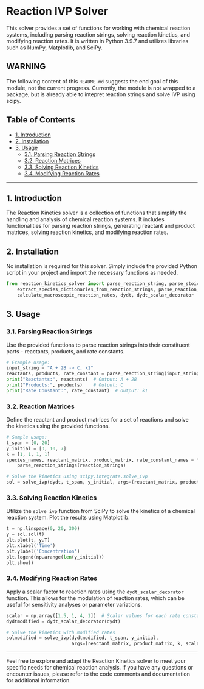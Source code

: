 # Reaction IVP Solver
This solver provides a set of functions for working with chemical reaction systems, including parsing reaction strings, solving reaction kinetics, and modifying reaction rates. It is written in Python 3.9.7 and utilizes libraries such as NumPy, Matplotlib, and SciPy.

## WARNING
The following content of this `README.md` suggests the end goal of this module, not the current progress. Currently, the module is not wrapped to a
package, but is already able to intepret reaction strings and solve IVP using scipy.

## Table of Contents
- [1. Introduction](#introduction)
- [2. Installation](#installation)
- [3. Usage](#usage)
  - [3.1. Parsing Reaction Strings](#parsing-reaction-strings)
  - [3.2. Reaction Matrices](#reaction-matrices)
  - [3.3. Solving Reaction Kinetics](#solving-reaction-kinetics)
  - [3.4. Modifying Reaction Rates](#modifying-reaction-rates)

---

## 1. Introduction <a name="introduction"></a>

The Reaction Kinetics solver is a collection of functions that simplify the handling and analysis of chemical reaction systems. It includes functionalities for parsing reaction strings, generating reactant and product matrices, solving reaction kinetics, and modifying reaction rates.

## 2. Installation <a name="installation"></a>

No installation is required for this solver. Simply include the provided Python script in your project and import the necessary functions as needed.

```python
from reaction_kinetics_solver import parse_reaction_string, parse_stoichiometry_string, \
    extract_species_dictionaries_from_reaction_strings, parse_reaction_strings, \
    calculate_macroscopic_reaction_rates, dydt, dydt_scalar_decorator
```

## 3. Usage <a name="usage"></a>

### 3.1. Parsing Reaction Strings <a name="parsing-reaction-strings"></a>

Use the provided functions to parse reaction strings into their constituent parts - reactants, products, and rate constants.

```python
# Example usage:
input_string = "A + 2B -> C, k1"
reactants, products, rate_constant = parse_reaction_string(input_string)
print("Reactants:", reactants)  # Output: A + 2B
print("Products:", products)    # Output: C
print("Rate Constant:", rate_constant)  # Output: k1
```

### 3.2. Reaction Matrices <a name="reaction-matrices"></a>

Define the reactant and product matrices for a set of reactions and solve the kinetics using the provided functions.

```python
# Sample usage:
t_span = [0, 20]
y_initial = [3, 10, 7]
k = [1, 1, 1, 1]
species_names, reactant_matrix, product_matrix, rate_constant_names = \
    parse_reaction_strings(reaction_strings)

# Solve the kinetics using scipy.integrate.solve_ivp
sol = solve_ivp(dydt, t_span, y_initial, args=(reactant_matrix, product_matrix, k), dense_output=True)
```

### 3.3. Solving Reaction Kinetics <a name="solving-reaction-kinetics"></a>

Utilize the `solve_ivp` function from SciPy to solve the kinetics of a chemical reaction system. Plot the results using Matplotlib.

```python
t = np.linspace(0, 20, 300)
y = sol.sol(t)
plt.plot(t, y.T)
plt.xlabel('Time')
plt.ylabel('Concentration')
plt.legend(np.arange(len(y_initial))
plt.show()
```

### 3.4. Modifying Reaction Rates <a name="modifying-reaction-rates"></a>

Apply a scalar factor to reaction rates using the `dydt_scalar_decorator` function. This allows for the modulation of reaction rates, which can be useful for sensitivity analyses or parameter variations.

```python
scalar = np.array([1.5, 1, 4, 1])  # Scalar values for each rate constant
dydtmodified = dydt_scalar_decorator(dydt)

# Solve the kinetics with modified rates
solmodified = solve_ivp(dydtmodified, t_span, y_initial,
                        args=(reactant_matrix, product_matrix, k, scalar), dense_output=True)
```

---

Feel free to explore and adapt the Reaction Kinetics solver to meet your specific needs for chemical reaction analysis. If you have any questions or encounter issues, please refer to the code comments and documentation for additional information.
